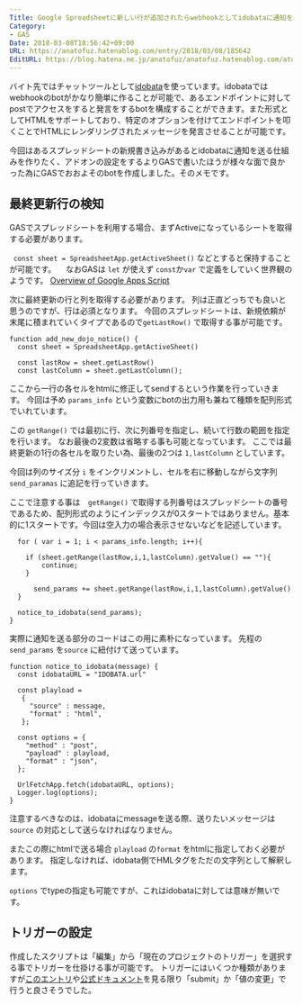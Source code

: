 ```yaml
---
Title: Google Spreadsheetに新しい行が追加されたらwebhookとしてidobataに通知を飛ばす方法
Category:
- GAS
Date: 2018-03-08T18:56:42+09:00
URL: https://anatofuz.hatenablog.com/entry/2018/03/08/185642
EditURL: https://blog.hatena.ne.jp/anatofuz/anatofuz.hatenablog.com/atom/entry/17391345971623324634
---
```


バイト先ではチャットツールとして[idobata](https://idobata.io/ja/home)を使っています。idobataではwebhookのbotがかなり簡単に作ることが可能で、あるエンドポイントに対してpostでアクセスをすると発言をするbotを構成することができます。また形式としてHTMLをサポートしており、特定のオプションを付けてエンドポイントを叩くことでHTMLにレンダリングされたメッセージを発言させることが可能です。

今回はあるスプレッドシートの新規書き込みがあるとidobataに通知を送る仕組みを作りたく、アドオンの設定をするよりGASで書いたほうが様々な面で良かった為にGASでおおよそのbotを作成しました。そのメモです。



## 最終更新行の検知

GASでスプレッドシートを利用する場合、まずActiveになっているシートを取得する必要があります。

` const sheet = SpreadsheetApp.getActiveSheet()` などとすると保持することが可能です。
　なおGASは `let` が使えず `const`か`var` で定義をしていく世界観のようです。
[Overview of Google Apps Script](https://developers.google.com/apps-script/overview)

次に最終更新の行と列を取得する必要があります。
列は正直どっちでも良いと思うのですが、行は必須となります。
今回のスプレッドシートは、新規依頼が末尾に積まれていくタイプであるので`getLastRow()` で取得する事が可能です。

```
function add_new_dojo_notice() {
  const sheet = SpreadsheetApp.getActiveSheet()

  const lastRow = sheet.getLastRow()
  const lastColumn = sheet.getLastColumn();

```

ここから一行の各セルをhtmlに修正してsendするという作業を行っていきます。
今回は予め `params_info` という変数にbotの出力用も兼ねて種類を配列形式でいれています。

この `getRange()` では最初に行、次に列番号を指定し、続いて行数の範囲を指定を行います。
なお最後の2変数は省略する事も可能となっています。
ここでは最終更新の1行の各セルを取りたい為、最後の2つは `1,lastColumn` としています。

今回は列のサイズ分 `i` をインクリメントし、セルを右に移動しながら文字列　`send_paramas` に追記を行っていきます。

ここで注意する事は　`getRange()` で取得する列番号はスプレッドシートの番号であるため、配列形式のようにインデックスが0スタートではありません。基本的に1スタートです。今回は空入力の場合表示させないなどを記述しています。

```
  for ( var i = 1; i < params_info.length; i++){

    if (sheet.getRange(lastRow,i,1,lastColumn).getValue() == ""){
        continue;
    }

      send_params += sheet.getRange(lastRow,i,1,lastColumn).getValue()
  }

  notice_to_idobata(send_params);
}
```

実際に通知を送る部分のコードはこの用に素朴になっています。
先程の `send_params` を`source` に紐付けて送っています。

```
function notice_to_idobata(message) {
  const idobataURL = "IDOBATA.url"

  const playload =
   {
     "source" : message,
     "format" : "html",
   };

  const options = {
    "method" : "post",
    "payload" : playload,
    "format" : "json",
  };

  UrlFetchApp.fetch(idobataURL, options);
  Logger.log(options);
}
```

注意するべきなのは、idobataにmessageを送る際、送りたいメッセージは `source` の対応として送らなければなりません。

またこの際にhtmlで送る場合 `playload` の`format` をhtmlに指定しておく必要があります。
指定しなければ、idobata側でHMLタグをただの文字列として解釈します。

`options` でtypeの指定も可能ですが、これはidobataに対しては意味が無いです。


## トリガーの設定

作成したスクリプトは「編集」から「現在のプロジェクトのトリガー」を選択する事でトリガーを仕掛ける事が可能です。
トリガーにはいくつか種類がありますが[このエントリ](http://madachugakusei.hatenablog.com/entry/2015/10/18/140439)や[公式ドキュメント](https://developers.google.com/apps-script/guides/triggers/events)を見る限り「submit」か「値の変更」で行うと良さそうでした。
